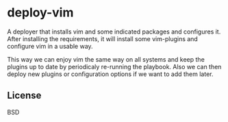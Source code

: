 deploy-vim
=========

A deployer that installs vim and some indicated packages and configures it.
After installing the requirements, it will install some vim-plugins and
configure vim in a usable way.

This way we can enjoy vim the same way on all systems and keep the plugins up
to date by periodicaly re-running the playbook. Also we can then deploy new
plugins or configuration options if we want to add them later.

License
-------

BSD

